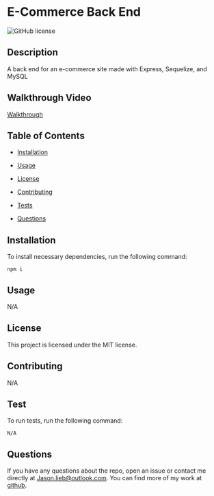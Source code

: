 # E-Commerce Back End
![GitHub license](https://img.shields.io/badge/license-MIT-blue.svg)

## Description

A back end for an e-commerce site made with Express, Sequelize, and MySQL

## Walkthrough Video

[Walkthrough](https://drive.google.com/file/d/1aABzWBheRdcEJeLixPu2qro7xp7JUl3a/view)

## Table of Contents

* [Installation](#installation)

* [Usage](#usage)

* [License](#license)

* [Contributing](#contributing)

* [Tests](#tests)

* [Questions](#questions)

## Installation

To install necessary dependencies, run the following command:

```
npm i
```

## Usage

N/A

## License

This project is licensed under the MIT license.

## Contributing

N/A

## Test

To run tests, run the following command:

```
N/A
```

## Questions

If you have any questions about the repo, open an issue or contact me directly at Jason.lieb@outlook.com. You can find more of my work at [github](https://github.com/jason-lieb/).
